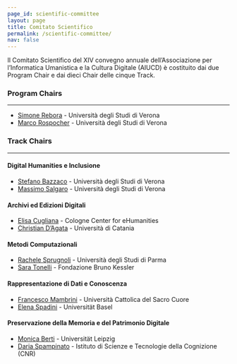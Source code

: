```yaml
---
page_id: scientific-committee
layout: page
title: Comitato Scientifico
permalink: /scientific-committee/
nav: false
---
```


Il Comitato Scientifico del XIV convegno annuale dell’Associazione per l’Informatica Umanistica e la Cultura Digitale (AIUCD) è costituito dai due Program Chair e dai dieci Chair delle cinque Track.

### Program Chairs
---
* [Simone Rebora](https://www.dlls.univr.it/?ent=persona&id=19903&lang=en) - Università degli Studi di Verona
* [Marco Rospocher](https://marcorospocher.com/) - Università degli Studi di Verona

### Track Chairs
---

#### Digital Humanities e Inclusione
* [Stefano Bazzaco](https://www.dlls.univr.it/?ent=persona&id=21234&lang=en) - Università degli Studi di Verona
* [Massimo Salgaro](https://www.dlls.univr.it/?ent=persona&id=900&lang=en) - Università degli Studi di Verona

#### Archivi ed Edizioni Digitali
* [Elisa Cugliana](https://cceh.uni-koeln.de/en/persons/elisa-cugliana/) - Cologne Center for eHumanities
* [Christian D’Agata](https://www.disum.unict.it/dottorandi/christian.dagata) - Università di Catania

#### Metodi Computazionali
* [Rachele Sprugnoli](https://personale.unipr.it/it/ugovdocenti/person/236480) - Università degli Studi di Parma
* [Sara Tonelli](https://dh.fbk.eu/author/sara/) - Fondazione Bruno Kessler

#### Rappresentazione di Dati e Conoscenza 
* [Francesco Mambrini](https://docenti.unicatt.it/ppd2/en/docenti/34146/francesco-mambrini/profilo) - Università Cattolica del Sacro Cuore
* [Elena Spadini](https://elespdn.github.io/io/) - Universität Basel

#### Preservazione della Memoria e del Patrimonio Digitale
* [Monica Berti](https://www.monicaberti.com/) - Universität Leipzig
* [Daria Spampinato](https://www.istc.cnr.it/it/people/daria-spampinato) - Istituto di Scienze e Tecnologie della Cognizione (CNR)
